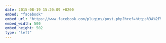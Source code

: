 ```yaml
---
date: 2015-08-19 15:20:09 +0200
embed: "facebook"
embed_url: "https://www.facebook.com/plugins/post.php?href=https%3A%2F%2Fwww.facebook.com%2Fphoto.php%3Ffbid%3D844129119036631%26set%3Da.186584311457785.39690.100003186531392%26type%3D3&width=500"
embed_width: 500
embed_height: 502
type: "left"
---
```

